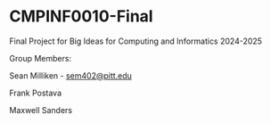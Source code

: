 # CMPINF0010-Final
Final Project for Big Ideas for Computing and Informatics 2024-2025

Group Members:

Sean Milliken - sem402@pitt.edu

Frank Postava

Maxwell Sanders


